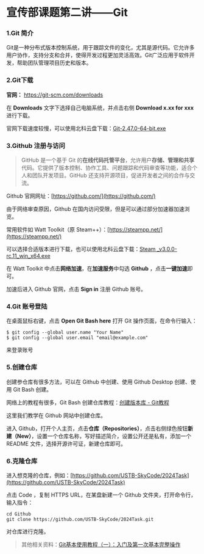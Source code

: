 # 宣传部课题第二讲——Git

### 1.Git 简介

Git是一种分布式版本控制系统，用于跟踪文件的变化，尤其是源代码。它允许多用户协作，支持分支和合并，使得开发过程更加灵活高效。Git广泛应用于软件开发，帮助团队管理项目历史和版本。

### 2.Git下载

**官网：** https://git-scm.com/downloads

在 **Downloads** 文字下选择自己电脑系统，并点击右侧 **Download x.xx for xxx** 进行下载。

官网下载速度较慢，可以使用北科云盘下载：[Git-2.47.0-64-bit.exe](https://yunpan.ustb.edu.cn/link/AA1EB12F2F15F74CCCB035BBAFAC0FDCBA)

### 3.Github 注册与访问

> GitHub 是一个基于 Git 的**在线代码托管平台**，允许用户**存储、管理和共享**代码。它提供了版本控制、协作工具、问题跟踪和代码审查等功能，适合个人和团队开发项目。GitHub 还支持开源项目，促进开发者之间的合作与交流。

Github 官网网址：[https://github.com/](https://github.com/)

由于网络审查原因，Github 在国内访问受限，但是可以通过部分加速器加速浏览。

常用软件如 Watt Toolkit（原 Steam++）：[https://steampp.net/](https://steampp.net/)

可以选择合适版本进行下载，也可以使用北科云盘下载：[Steam  _v3.0.0-rc.11_win_x64.exe](https://yunpan.ustb.edu.cn/link/AABD9114510F6F42F6990D8E3A7EB2F3AC)

在 Watt Toolkit 中点击**网络加速**，在**加速服务**中勾选 **Github** ，点击**一键加速**即可。

加速后进入 Github 官网，点击 **Sign in** 注册 Github 账号。

### 4.Git 账号登陆

在桌面鼠标右键，点击 **Open Git Bash here** 打开 Git 操作页面，在命令行输入：

```plain
$ git config --global user.name "Your Name"
$ git config --global user.email "email@example.com"
```

来登录账号

### 5.创建仓库

创建参仓库有很多方法，可以在 Github 中创建、使用 Github Desktop 创建、使用 Git Bash 创建。

网络上的教程有很多，Git Bash 创建仓库教程：[创建版本库 - Git教程](https://liaoxuefeng.com/books/git/create-repo/index.html)

这里我们教学在 Github 网站中创建仓库。

进入 Github，打开个人主页，点击**仓库（Repositories）**，点击右侧绿色按钮**新建（New）**，设置一个仓库名称，写好描述简介，设置公开还是私有，添加一个 README 文件，选择开源许可证，新建仓库即可。

### 6.克隆仓库

进入想克隆的仓库，例如：[https://github.com/USTB-SkyCode/2024Task](https://github.com/USTB-SkyCode/2024Task)

点击 Code ，复制 HTTPS URL，在某盘新建一个 Github 文件夹，打开命令行，输入指令：

```
cd Github
git clone https://github.com/USTB-SkyCode/2024Task.git
```

对仓库进行克隆。

> 其他相关资料：[Git基本使用教程（一）：入门及第一次基本完整操作](https://blog.csdn.net/qq_35206244/article/details/97698815)
